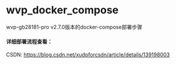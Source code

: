 # wvp_docker_compose
wvp-gb28181-pro v2.7.0版本的docker-compose部署步骤
#### 详细部署流程查看：

CSDN: https://blog.csdn.net/xudpforcsdn/article/details/139198003
